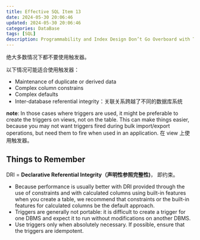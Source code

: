 ```yaml
---
title: Effective SQL Item 13
date: 2024-05-30 20:06:46
updated: 2024-05-30 20:06:46
categories: DataBase
tags: [SQL]
description: Programmability and Index Design Don’t Go Overboard with Triggers
---
```


绝大多数情况下都不要使用触发器。

以下情况可能适合使用触发器：

- Maintenance of duplicate or derived data
- Complex column constrains
- Complex defaults
- Inter-database referential integrity：关联关系跨越了不同的数据库系统

**note**:
In those cases where triggers are used, it might be preferable to create the triggers on views, not on the table. This can make things easier, because you may not want triggers fired during bulk import/export operations, but need them to fire when used in an application.
在 view 上使用触发器。

## Things to Remember

DRI = **Declarative Referential Integrity（声明性参照完整性)**， 即约束。

- Because performance is usually better with DRI provided through the use of constraints and with calculated columns using built-in features when you create a table, we recommend that constraints or the built-in features for calculated columns be the default approach.
- Triggers are generally not portable: it is difficult to create a trigger for one DBMS and expect it to run without modifications on another DBMS.
- Use triggers only when absolutely necessary. If possible, ensure that the triggers are idempotent.
